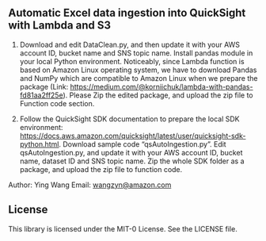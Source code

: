 ## Automatic Excel data ingestion into QuickSight with Lambda and S3

1. Download and edit DataClean.py, and then update it with your AWS account ID, bucket name and SNS topic name. Install pandas module in your local Python environment. Noticeably, since Lambda function is based on Amazon Linux operating system, we have to download Pandas and NumPy which are compatible to Amazon Linux when we prepare the package (Link: https://medium.com/@korniichuk/lambda-with-pandas-fd81aa2ff25e). Please Zip the edited package, and upload the zip file to Function code section.

2. Follow the QuickSight SDK documentation to prepare the local SDK environment: https://docs.aws.amazon.com/quicksight/latest/user/quicksight-sdk-python.html. Download sample code “qsAutoIngestion.py”. Edit qsAutoIngestion.py, and update it with your AWS account ID, bucket name, dataset ID and SNS topic name. Zip the whole SDK folder as a package, and upload the zip file to function code.

Author: Ying Wang
Email: wangzyn@amazon.com

## License

This library is licensed under the MIT-0 License. See the LICENSE file.
